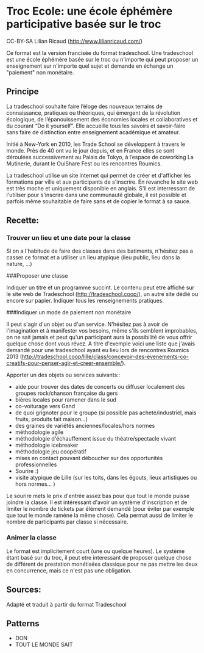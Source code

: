 <!--

---
title: Troc Ecole:
description: Ce format est la version francisée du format tradeschool. Une tradeschool est une école éphémère basée sur le troc ou n'importe qui peut proposer un enseignement sur n'importe quel sujet et demande en échange un "paiement" non monétaire.
image_url: 
---

-->

# Troc Ecole: une école éphémère participative basée sur le troc

CC-BY-SA Lilian Ricaud (http://www.lilianricaud.com/)

Ce format est la version francisée du format tradeschool. Une tradeschool est une école éphémère basée sur le troc ou n'importe qui peut proposer un enseignement sur n'importe quel sujet et demande en échange un "paiement" non monétaire.

## Principe

La tradeschool souhaite faire l’éloge des nouveaux terrains de connaissance, pratiques ou théoriques, qui émergent de la révolution écologique, de l’épanouissement des économies locales et collaboratives et du courant “Do it yourself”. Elle accueille tous les savoirs et savoir-faire sans faire de distinction entre enseignement académique et amateur.

Initié à New-York en 2010, les Trade School se développent à travers le monde. Près de 40 ont vu le jour depuis, et en France elles se sont déroulées successivement au Palais de Tokyo, à l’espace de coworking La Mutinerie, durant le OuiShare Fest ou les rencontres Roumics.

La tradeschool utilise un site internet qui permet de créer et d'afficher les formations par ville et aux participants de s'inscrire. En revanche le site web est très moche et uniquement disponible en anglais. S'il est interressant de l'utiliser pour s'inscrire dans une communauté globale, il est possible et parfois même souhaitable de faire sans et de copier le format à sa sauce.

## Recette:

### Trouver un lieu et une date pour la classe

Si on a l'habitude de faire des classes dans des batiments, n'hésitez pas a casser ce format et a utiliser un lieu atypique (lieu public, lieu dans la nature, ...)

###Proposer une classe

Indiquer un titre et un programme succint. Le contenu peut etre affiché sur le site web de Tradeschool (http://tradeschool.coop/), un autre site dédié ou encore sur papier. Indiquer tous les renseignements pratiques.

###Indiquer un mode de paiement non monétaire

Il peut s'agir d'un objet ou d'un service. N'hésitez pas à avoir de l'imagination et à manifester vos besoins, même s'ils semblent improbables, on ne sait jamais et peut qu'un participant aura la possibilité de vous offrir quelque chose dont vous révez. A titre d'exemple voici une liste que j'avais demandé pour une tradeschool ayant eu lieu lors de rencontres Roumics 2013 (http://tradeschool.coop/lille/class/concevoir-des-evenements-co-creatifs-pour-penser-agir-et-creer-ensemble/).

Apporter un des objets ou services suivants::
* aide pour trouver des dates de concerts ou diffuser localement des groupes rock/chanson française du gers
* bières locales pour ramener dans le sud
* co-voiturage vers Gand
* de quoi grignoter pour le groupe (si possible pas acheté/industriel, mais fruits, produits fait maison...)
* des graines de variétés anciennes/locales/hors normes
* méthodologie agile
* méthodologie d'échauffement issue du théatre/spectacle vivant
* méthodologie icebreaker
* méthodologie jeu coopératif
* mises en contact pouvant déboucher sur des opportunités professionnelles
* Sourire :)
* visite atypique de Lille (sur les toits, dans les égouts, lieux artistiques ou hors normes... )

Le sourire mets le prix d'entrée assez bas pour que tout le monde puisse joindre la classe. Il est intéressant d'avoir un système d'inscription et de limiter le nombre de tickets par élément demandé (pour éviter par exemple que tout le monde ramène la même chose). Cela permat aussi de limiter le nombre de participants par classe si nécessaire.

### Animer la classe

Le format est implicitement court (une ou quelque heures). Le système étant basé sur du troc, il peut etre interessant de proposer quelque chose de différent de prestation monétisées classique pour ne pas mettre les deux en concurrence, mais ce n'est pas une obligation.

## Sources:
Adapté et traduit à partir du format Tradeschool

## Patterns

* DON
* TOUT LE MONDE SAIT
